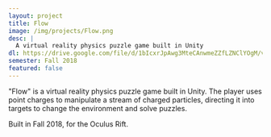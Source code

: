 ```yaml
---
layout: project
title: Flow
image: /img/projects/Flow.png
desc: |
  A virtual reality physics puzzle game built in Unity
dl: https://drive.google.com/file/d/1bIcxrJpAwg3MteCAnwmeZZfLZNClYOgM/view
semester: Fall 2018
featured: false
---
```

"Flow" is a virtual reality physics puzzle game built in Unity. The player uses point charges to manipulate a stream of charged particles, directing it into targets to change the environment and solve puzzles.

Built in Fall 2018, for the Oculus Rift.